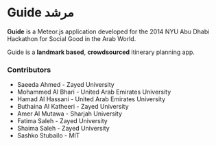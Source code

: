 Guide مرشد
==========

**Guide** is a Meteor.js application developed for the 2014 NYU Abu Dhabi Hackathon for Social Good in the Arab World.

Guide is a **landmark based**, **crowdsourced** itinerary planning app. 

### Contributors

* Saeeda Ahmed - Zayed University
* Mohammed Al Bhari - United Arab Emirates University
* Hamad Al Hassani - United Arab Emirates University
* Buthaina Al Katheeri - Zayed University
* Amer Al Mutawa - Sharjah University
* Fatima Saleh - Zayed University
* Shaima Saleh - Zayed University
* Sashko Stubailo - MIT
